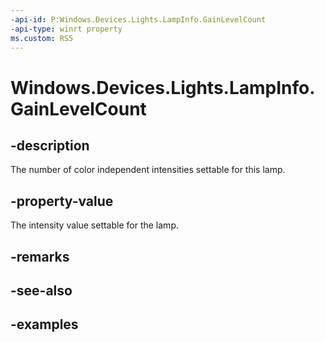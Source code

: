 ```yaml
---
-api-id: P:Windows.Devices.Lights.LampInfo.GainLevelCount
-api-type: winrt property
ms.custom: RS5
---
```


<!-- Property syntax.
public int GainLevelCount { get; }
-->

# Windows.Devices.Lights.LampInfo.GainLevelCount

## -description
The number of color independent intensities settable for this lamp.

## -property-value
The intensity value settable for the lamp.

## -remarks

## -see-also

## -examples

